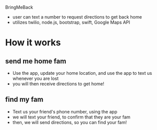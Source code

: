 BringMeBack

- user can text a number to request directions to get back home
- utilizes twilio, node.js, bootstrap, swift, Google Maps API

How it works
============

send me home fam
----------------

- Use the app, update your home location, and use the app to text us whenever you are lost
- you will then receive directions to get home!

find my fam
-----------

- Text us your friend's phone number, using the app
- we will text your friend, to confirm that they are your fam
- then, we will send directions, so you can find your fam!
